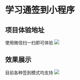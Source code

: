 # 学习通签到小程序
## 项目体验地址
使用微信扫一扫即可体验
![](https://www.wenhorm.top/media/editor/mmexport1655269923965_20220615131619976981.jpg)
## 效果展示
目前各种签到模式均支持
![](https://www.wenhorm.top/media/editor/Screenshot_20220615_131502_com.tencent.mm_20220615131723791519.jpg)
